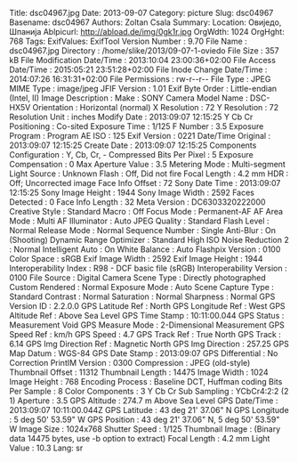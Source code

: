 Title: dsc04967.jpg
Date: 2013-09-07
Category: picture
Slug: dsc04967
Basename: dsc04967
Authors: Zoltan Csala
Summary:
Location: Овиједо, Шпанија
Ablpicurl: http://abload.de/img/0gk1r.jpg
OrgWdth: 1024
OrgHght: 768
Tags:
ExifValues: ExifTool Version Number : 9.70
            File Name : dsc04967.jpg
            Directory : /home/slike/2013/09-07-1-oviedo
            File Size : 357 kB
            File Modification Date/Time : 2013:10:04 23:00:36+02:00
            File Access Date/Time : 2015:05:21 23:51:28+02:00
            File Inode Change Date/Time : 2014:07:26 16:31:31+02:00
            File Permissions : rw-r--r--
            File Type : JPEG
            MIME Type : image/jpeg
            JFIF Version : 1.01
            Exif Byte Order : Little-endian (Intel, II)
            Image Description :
            Make : SONY
            Camera Model Name : DSC-HX5V
            Orientation : Horizontal (normal)
            X Resolution : 72
            Y Resolution : 72
            Resolution Unit : inches
            Modify Date : 2013:09:07 12:15:25
            Y Cb Cr Positioning : Co-sited
            Exposure Time : 1/125
            F Number : 3.5
            Exposure Program : Program AE
            ISO : 125
            Exif Version : 0221
            Date/Time Original : 2013:09:07 12:15:25
            Create Date : 2013:09:07 12:15:25
            Components Configuration : Y, Cb, Cr, -
            Compressed Bits Per Pixel : 5
            Exposure Compensation : 0
            Max Aperture Value : 3.5
            Metering Mode : Multi-segment
            Light Source : Unknown
            Flash : Off, Did not fire
            Focal Length : 4.2 mm
            HDR : Off; Uncorrected image
            Face Info Offset : 72
            Sony Date Time : 2013:09:07 12:15:25
            Sony Image Height : 1944
            Sony Image Width : 2592
            Faces Detected : 0
            Face Info Length : 32
            Meta Version : DC6303320222000
            Creative Style : Standard
            Macro : Off
            Focus Mode : Permanent-AF
            AF Area Mode : Multi
            AF Illuminator : Auto
            JPEG Quality : Standard
            Flash Level : Normal
            Release Mode : Normal
            Sequence Number : Single
            Anti-Blur : On (Shooting)
            Dynamic Range Optimizer : Standard
            High ISO Noise Reduction 2 : Normal
            Intelligent Auto : On
            White Balance : Auto
            Flashpix Version : 0100
            Color Space : sRGB
            Exif Image Width : 2592
            Exif Image Height : 1944
            Interoperability Index : R98 - DCF basic file (sRGB)
            Interoperability Version : 0100
            File Source : Digital Camera
            Scene Type : Directly photographed
            Custom Rendered : Normal
            Exposure Mode : Auto
            Scene Capture Type : Standard
            Contrast : Normal
            Saturation : Normal
            Sharpness : Normal
            GPS Version ID : 2.2.0.0
            GPS Latitude Ref : North
            GPS Longitude Ref : West
            GPS Altitude Ref : Above Sea Level
            GPS Time Stamp : 10:11:00.044
            GPS Status : Measurement Void
            GPS Measure Mode : 2-Dimensional Measurement
            GPS Speed Ref : km/h
            GPS Speed : 4.7
            GPS Track Ref : True North
            GPS Track : 6.14
            GPS Img Direction Ref : Magnetic North
            GPS Img Direction : 257.25
            GPS Map Datum : WGS-84
            GPS Date Stamp : 2013:09:07
            GPS Differential : No Correction
            PrintIM Version : 0300
            Compression : JPEG (old-style)
            Thumbnail Offset : 11312
            Thumbnail Length : 14475
            Image Width : 1024
            Image Height : 768
            Encoding Process : Baseline DCT, Huffman coding
            Bits Per Sample : 8
            Color Components : 3
            Y Cb Cr Sub Sampling : YCbCr4:2:2 (2 1)
            Aperture : 3.5
            GPS Altitude : 274.7 m Above Sea Level
            GPS Date/Time : 2013:09:07 10:11:00.044Z
            GPS Latitude : 43 deg 21' 37.06" N
            GPS Longitude : 5 deg 50' 53.59" W
            GPS Position : 43 deg 21' 37.06" N, 5 deg 50' 53.59" W
            Image Size : 1024x768
            Shutter Speed : 1/125
            Thumbnail Image : (Binary data 14475 bytes, use -b option to extract)
            Focal Length : 4.2 mm
            Light Value : 10.3
Lang: sr

